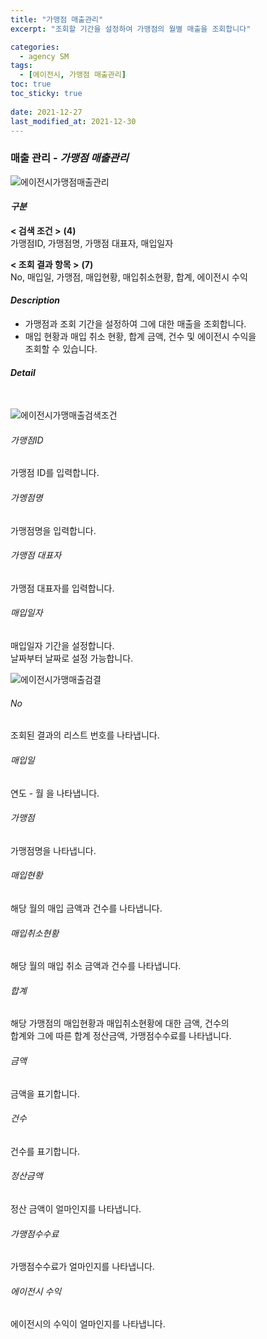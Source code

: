 ```yaml
---
title: "가맹점 매출관리"
excerpt: "조회할 기간을 설정하여 가맹점의 월별 매출을 조회합니다"

categories:
  - agency SM
tags:
  - [에이전시, 가맹점 매출관리]
toc: true
toc_sticky: true
 
date: 2021-12-27
last_modified_at: 2021-12-30
---
```

### 매출 관리 - *가맹점 매출관리*
![에이전시가맹점매출관리](https://user-images.githubusercontent.com/95394003/147520676-e8af30c6-84a8-419c-963b-dd0bc2fc5100.jpeg)

#### *구분* <br>
**< 검색 조건 >** **(4)**
<br>가맹점ID, 가맹점명, 가맹점 대표자, 매입일자

**< 조회 결과 항목 >** **(7)**
<br>No, 매입일, 가맹점, 매입현황, 매입취소현황, 합계, 에이전시 수익

#### *Description*
- 가맹점과 조회 기간을 설정하여 그에 대한 매출을 조회합니다.
- 매입 현황과 매입 취소 현황, 합계 금액, 건수 및 에이전시 수익을<br>조회할 수 있습니다.

#### *Detail*
<br>

![에이전시가맹매출검색조건](https://user-images.githubusercontent.com/95394003/147520928-b830de1b-97b4-48a2-9414-6f397694752e.jpeg)
###### 가맹점ID
가맹점 ID를 입력합니다.

###### 가멩점명
가맹점명을 입력합니다.

###### 가맹점 대표자
가맹점 대표자를 입력합니다.

###### 매입일자
매입일자 기간을 설정합니다.<br>날짜부터 날짜로 설정 가능합니다.
<br>

![에이전시가맹매출검결](https://user-images.githubusercontent.com/95394003/147520964-c573fc70-9d2c-436c-8abe-32e066032a65.jpeg)
###### No
조회된 결과의 리스트 번호를 나타냅니다.

###### 매입일
연도 - 월 을 나타냅니다.

###### 가맹점
가맹점명을 나타냅니다.

###### 매입현황
해당 월의 매입 금액과 건수를 나타냅니다.

###### 매입취소현황
해당 월의 매입 취소 금액과 건수를 나타냅니다.

###### 합계
해당 가맹점의 매입현황과 매입취소현황에 대한 금액, 건수의<br>합계와 그에 따른 합계 정산금액, 가맹점수수료를 나타냅니다.

###### 금액
금액을 표기합니다.

###### 건수
건수를 표기합니다.

###### 정산금액
정산 금액이 얼마인지를 나타냅니다.

###### 가맹점수수료
가맹점수수료가 얼마인지를 나타냅니다.

###### 에이전시 수익
에이전시의 수익이 얼마인지를 나타냅니다.
